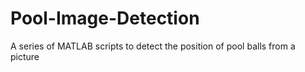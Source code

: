 # Pool-Image-Detection
A series of MATLAB scripts to detect the position of pool balls from a picture
